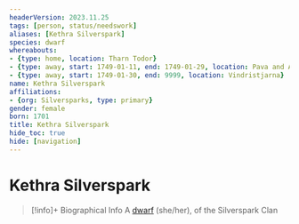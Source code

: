 ```yaml
---
headerVersion: 2023.11.25
tags: [person, status/needswork]
aliases: [Kethra Silverspark]
species: dwarf
whereabouts:
- {type: home, location: Tharn Todor}
- {type: away, start: 1749-01-11, end: 1749-01-29, location: Pava and Avaras' House}
- {type: away, start: 1749-01-30, end: 9999, location: Vindristjarna}
name: Kethra Silverspark
affiliations:
- {org: Silversparks, type: primary}
gender: female
born: 1701
title: Kethra Silverspark
hide_toc: true
hide: [navigation]
---
```

# Kethra Silverspark
>[!info]+ Biographical Info
> A [dwarf](<../../species/children-of-the-embodied-gods/dwarves/dwarves.md>) (she/her), of the Silverspark Clan
> 
> 
>> 

